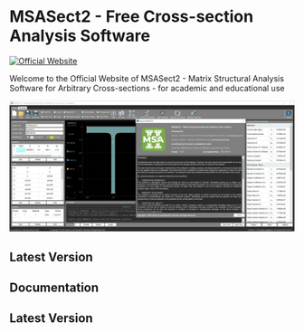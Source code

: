 # MSASect2 - Free Cross-section Analysis Software
[![Official Website](https://img.shields.io/badge/Official%20Website-1msasect.com-blue?style=flat&logo=world&logoColor=white)](https://www.MSASect.com)

Welcome to the Official Website of MSASect2 - Matrix Structural Analysis Software for Arbitrary Cross-sections - for academic and educational use

![Screen Shot Gif](/image/Main-Page.gif)

## Latest Version


## Documentation


## Latest Version